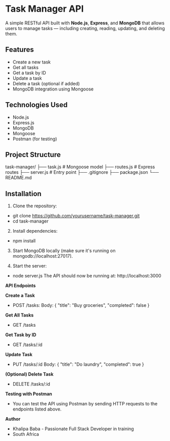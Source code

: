 # Task Manager API

A simple RESTful API built with **Node.js**, **Express**, and **MongoDB** that allows users to manage tasks — including creating, reading, updating, and deleting them.

## Features

- Create a new task
- Get all tasks
- Get a task by ID
- Update a task
- Delete a task (optional if added)
- MongoDB integration using Mongoose

## Technologies Used

- Node.js
- Express.js
- MongoDB
- Mongoose
- Postman (for testing)

## Project Structure

task-manager/
├── task.js # Mongoose model
├── routes.js # Express routes
├── server.js # Entry point
├── .gitignore
├── package.json
└── README.md

## Installation

1. Clone the repository:

- git clone https://github.com/yourusername/task-manager.git
- cd task-manager
  
2. Install dependencies:
- npm install

3. Start MongoDB locally (make sure it's running on mongodb://localhost:27017).

4. Start the server:
- node server.js
The API should now be running at: http://localhost:3000

**API Endpoints**

**Create a Task**
- POST /tasks:
Body:
{
  "title": "Buy groceries",
  "completed": false
}

**Get All Tasks**
- GET /tasks

**Get Task by ID**
- GET /tasks/:id

**Update Task**
- PUT /tasks/:id
Body:
{
  "title": "Do laundry",
  "completed": true
}

**(Optional) Delete Task**
- DELETE /tasks/:id

**Testing with Postman**
- You can test the API using Postman by sending HTTP requests to the endpoints listed above.

**Author**
- Khalipa Baba - 
Passionate Full Stack Developer in training
- South Africa


